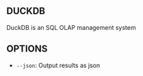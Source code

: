 DUCKDB
------

DuckDB is an SQL OLAP management system


OPTIONS
-------

 * `--json`:
   Output results as json


